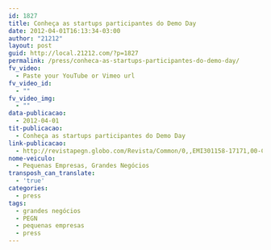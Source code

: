 ```yaml
---
id: 1827
title: Conheça as startups participantes do Demo Day
date: 2012-04-01T16:13:34-03:00
author: "21212"
layout: post
guid: http://local.21212.com/?p=1827
permalink: /press/conheca-as-startups-participantes-do-demo-day/
fv_video:
  - Paste your YouTube or Vimeo url
fv_video_id:
  - ""
fv_video_img:
  - ""
data-publicacao:
  - 2012-04-01
tit-publicacao:
  - Conheça as startups participantes do Demo Day
link-publicacao:
  - http://revistapegn.globo.com/Revista/Common/0,,EMI301158-17171,00-CONHECA+AS+STARTUPS+PARTICIPANTES+DO+DEMO+DAY.html
nome-veiculo:
  - Pequenas Empresas, Grandes Negócios
transposh_can_translate:
  - 'true'
categories:
  - press
tags:
  - grandes negócios
  - PEGN
  - pequenas empresas
  - press
---
```

